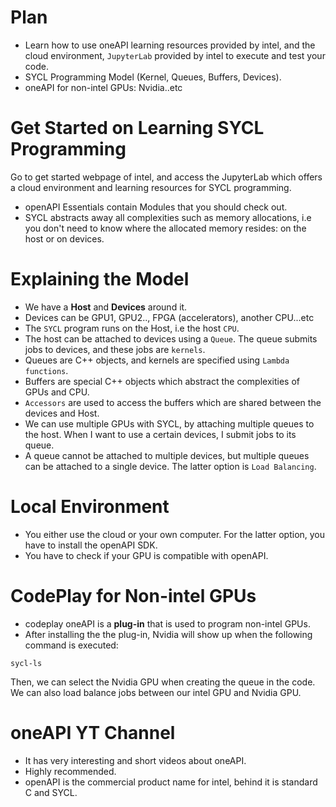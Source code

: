 # Plan
- Learn how to use oneAPI learning resources provided by intel, and the cloud environment, ```JupyterLab``` provided by intel to execute and test your code.
- SYCL Programming Model (Kernel, Queues, Buffers, Devices).
- oneAPI for non-intel GPUs: Nvidia..etc

# Get Started on Learning SYCL Programming
Go to get started webpage of intel, and access the JupyterLab which offers a cloud environment and learning resources for SYCL programming.
- openAPI Essentials contain Modules that you should check out.
- SYCL abstracts away all complexities such as memory allocations, i.e you don't need to know where the allocated memory resides: on the host or on devices.

# Explaining the Model
- We have a **Host** and **Devices** around it.
- Devices can be GPU1, GPU2.., FPGA (accelerators), another CPU...etc
- The ```SYCL``` program runs on the Host, i.e the host ```CPU```.
- The host can be attached to devices using a ```Queue```. The queue submits jobs to devices, and these jobs are ```kernels```.
- Queues are C++ objects, and kernels are specified using ```Lambda functions```.
- Buffers are special C++ objects which abstract the complexities of GPUs and CPU.
- ```Accessors``` are used to access the buffers which are shared between the devices and Host.
- We can use multiple GPUs with SYCL, by attaching multiple queues to the host. When I want to use a certain devices, I submit jobs to its queue.
- A queue cannot be attached to multiple devices, but multiple queues can be attached to a single device. The latter option is ```Load Balancing```.

# Local Environment
- You either use the cloud or your own computer. For the latter option, you have to install the openAPI SDK.
- You have to check if your GPU is compatible with openAPI.

# CodePlay for Non-intel GPUs
- codeplay oneAPI is a **plug-in** that is used to program non-intel GPUs.
- After installing the the plug-in, Nvidia will show up when the following command is executed:
```
sycl-ls
```
Then, we can select the Nvidia GPU when creating the queue in the code.
We can also load balance jobs between our intel GPU and Nvidia GPU.

# oneAPI YT Channel
- It has very interesting and short videos about oneAPI.
- Highly recommended.
- openAPI is the commercial product name for intel, behind it is standard C and SYCL.
